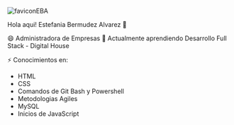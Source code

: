 ![faviconEBA](https://user-images.githubusercontent.com/89166860/165838573-009b815c-60da-4b65-b295-8d96f7c85468.png)

Hola aqui!
Estefania Bermudez Alvarez 👋


😄 Administradora de Empresas
🌱 Actualmente aprendiendo Desarrollo Full Stack - Digital House

⚡ Conocimientos en:
* HTML
* CSS
* Comandos de Git Bash y Powershell
* Metodologias Agiles
* MySQL
* Inicios de JavaScript
